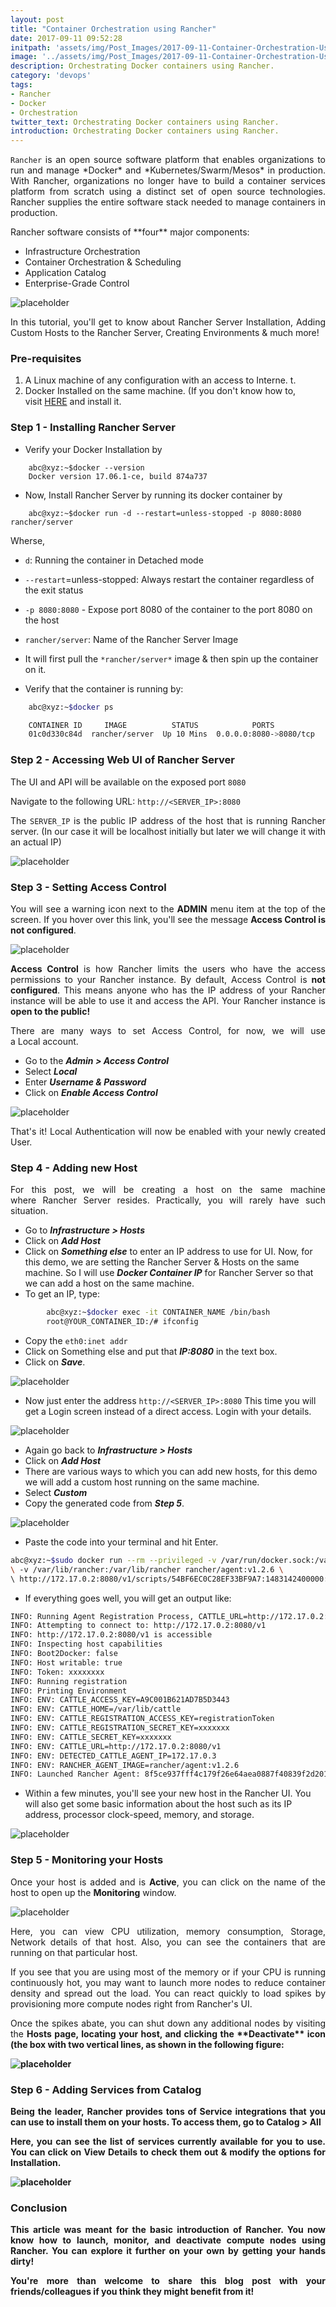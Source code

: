 ```yaml
---
layout: post
title: "Container Orchestration using Rancher"
date: 2017-09-11 09:52:28
initpath: 'assets/img/Post_Images/2017-09-11-Container-Orchestration-Using-Rancher/11.png'
image: '../assets/img/Post_Images/2017-09-11-Container-Orchestration-Using-Rancher/11.png'
description: Orchestrating Docker containers using Rancher.
category: 'devops'
tags:
- Rancher
- Docker
- Orchestration
twitter_text: Orchestrating Docker containers using Rancher.
introduction: Orchestrating Docker containers using Rancher.
---
```


<p align="justify"><code>Rancher</code> is an open source software platform that enables organizations to run and manage *Docker* and *Kubernetes/Swarm/Mesos* in production. With Rancher, organizations no longer have to build a container services platform from scratch using a distinct set of open source technologies. Rancher supplies the entire software stack needed to manage containers in production. </p>

<p align="justify">Rancher software consists of **four** major components: </p>

  * Infrastructure Orchestration
  * Container Orchestration & Scheduling
  * Application Catalog
  * Enterprise-Grade Control

![placeholder](../assets/img/Post_Images/2017-09-11-Container-Orchestration-Using-Rancher/12.png "Rancher UI")

<p align="justify">In this tutorial, you'll get to know about Rancher Server Installation, Adding Custom Hosts to the Rancher Server, Creating Environments & much more! </p>

### Pre-requisites

1. A Linux machine of any configuration with an access to Interne. t.
2. Docker Installed on the same machine. (If you don't know how to, visit <a href="https://docs.docker.com/engine/installation/linux/docker-ce/ubuntu/">HERE</a> and install it.

### Step 1 - Installing Rancher Server

* Verify your Docker Installation by

```shell
    abc@xyz:~$docker --version
    Docker version 17.06.1-ce, build 874a737
```

* Now, Install Rancher Server by running its docker container by

````shell
    abc@xyz:~$docker run -d --restart=unless-stopped -p 8080:8080 rancher/server 
````

Wherse,

   * `d`: Running the container in Detached mode
 * `--restart`=unless-stopped: Always restart the container regardless of the exit status
  * `-p 8080:8080` - Expose port 8080 of the container to the port 8080 on the host
   * `rancher/server`: Name of the Rancher Server Image
   * It will first pull the `*rancher/server*` image & then spin up the container on it.

* Verify that the container is running by:

````bash
    abc@xyz:~$docker ps

    CONTAINER ID     IMAGE          STATUS            PORTS
    01c0d330c84d  rancher/server  Up 10 Mins  0.0.0.0:8080->8080/tcp
````


### Step 2 - Accessing Web UI of Rancher Server

<p align="justify">The UI and API will be available on the exposed port <code>8080</code> </p>

Navigate to the following URL: `http://<SERVER_IP>:8080`
<p align="justify">The <code>SERVER_IP</code> is the public IP address of the host that is running Rancher server. (In our case it will be localhost initially but later we will change it with an actual IP) </p>

![placeholder](../assets/img/Post_Images/2017-09-11-Container-Orchestration-Using-Rancher/1.png "Rancher UI")


### Step 3 - Setting Access Control 

<p align="justify">You will see a warning icon next to the <b>ADMIN</b> menu item at the top of the screen. If you hover over this link, you'll see the message <b>Access Control is not configured</b>. </p>

![placeholder](../assets/img/Post_Images/2017-09-11-Container-Orchestration-Using-Rancher/10.png "Rancher UI")

<p align="justify"><b>Access Control</b> is how Rancher limits the users who have the access permissions to your Rancher instance. By default, Access Control is <b>not configured</b>. This means anyone who has the IP address of your Rancher instance will be able to use it and access the API. Your Rancher instance is <b>open to the public!</b> </p>

<p align="justify">There are many ways to set Access Control, for now, we will use a Local account. </p>

 * Go to the ***Admin > Access Control***
 * Select ***Local***
 * Enter ***Username & Password***
 * Click on ***Enable Access Control***

![placeholder](../assets/img/Post_Images/2017-09-11-Container-Orchestration-Using-Rancher/2.png "Rancher UI")

<p align="justify">That's it! Local Authentication will now be enabled with your newly created User. </p>

### Step 4 - Adding new Host

<p align="justify">For this post, we will be creating a host on the same machine where Rancher Server resides. Practically, you will rarely have such situation. </p>


 * Go to ***Infrastructure > Hosts***
 * Click on ***Add Host***
 * Click on ***Something else*** to enter an IP address to use for UI. Now, for this demo, we are setting the Rancher Server & Hosts on the same machine.
    So I will use ***Docker Container IP*** for Rancher Server so that we can add a host on the same machine.
 * To get an IP, type:

```bash
        abc@xyz:~$docker exec -it CONTAINER_NAME /bin/bash
        root@YOUR_CONTAINER_ID:/# ifconfig
```
 * Copy the `eth0:inet addr`
 * Click on Something else and put that ***IP:8080*** in the text box.
 * Click on ***Save***. 

![placeholder](../assets/img/Post_Images/2017-09-11-Container-Orchestration-Using-Rancher/3.png "Rancher UI")

* Now just enter the address `http://<SERVER_IP>:8080`
This time you will get a Login screen instead of a direct access. Login with your details.  

![placeholder](../assets/img/Post_Images/2017-09-11-Container-Orchestration-Using-Rancher/4.png "Rancher UI")
    
* Again go back to ***Infrastructure > Hosts***
* Click on ***Add Host***
* There are various ways to which you can add new hosts, for this demo we will add a custom host running on the same machine.
* Select ***Custom***
* Copy the generated code from ***Step 5***.   

![placeholder](../assets/img/Post_Images/2017-09-11-Container-Orchestration-Using-Rancher/5.png "Rancher UI")

* Paste the code into your terminal and hit Enter.

```bash
abc@xyz:~$sudo docker run --rm --privileged -v /var/run/docker.sock:/var/run/docker.sock \
\ -v /var/lib/rancher:/var/lib/rancher rancher/agent:v1.2.6 \ 
\ http://172.17.0.2:8080/v1/scripts/54BF6EC0C28EF33BF9A7:1483142400000:FQ3kgZ3w5lKRkeynl9m8SysKWs
```

* If everything goes well, you will get an output like:

```bash
INFO: Running Agent Registration Process, CATTLE_URL=http://172.17.0.2:8080/v1
INFO: Attempting to connect to: http://172.17.0.2:8080/v1
INFO: http://172.17.0.2:8080/v1 is accessible
INFO: Inspecting host capabilities
INFO: Boot2Docker: false
INFO: Host writable: true
INFO: Token: xxxxxxxx
INFO: Running registration
INFO: Printing Environment
INFO: ENV: CATTLE_ACCESS_KEY=A9C001B621AD7B5D3443
INFO: ENV: CATTLE_HOME=/var/lib/cattle
INFO: ENV: CATTLE_REGISTRATION_ACCESS_KEY=registrationToken
INFO: ENV: CATTLE_REGISTRATION_SECRET_KEY=xxxxxxx
INFO: ENV: CATTLE_SECRET_KEY=xxxxxxx
INFO: ENV: CATTLE_URL=http://172.17.0.2:8080/v1
INFO: ENV: DETECTED_CATTLE_AGENT_IP=172.17.0.3
INFO: ENV: RANCHER_AGENT_IMAGE=rancher/agent:v1.2.6
INFO: Launched Rancher Agent: 8f5ce937fff4c179f26e64aea0887f40839f2d201581f66bf76009ae84c71477
```
* Within a few minutes, you'll see your new host in the Rancher UI. You will also get some basic information about the host such as its IP address, processor clock-speed, memory, and storage.

![placeholder](../assets/img/Post_Images/2017-09-11-Container-Orchestration-Using-Rancher/6.png "Rancher UI")

### Step 5 - Monitoring your Hosts

<p align="justify">Once your host is added and is <b>Active</b>, you can click on the name of the host to open up the <b>Monitoring</b> window. </p>

![placeholder](../assets/img/Post_Images/2017-09-11-Container-Orchestration-Using-Rancher/7.png "Rancher UI")

<p align="justify">Here, you can view CPU utilization, memory consumption, Storage, Network details of that host. Also, you can see the containers that are running on that particular host. </p>

<p align="justify">If you see that you are using most of the memory or if your CPU is running continuously hot, you may want to launch more nodes to reduce container density and spread out the load. You can react quickly to load spikes by provisioning more compute nodes right from Rancher's UI. </p>

<p align="justify">Once the spikes abate, you can shut down any additional nodes by visiting the <b>Hosts</ b> page, locating your host, and clicking the **Deactivate** icon (the box with two vertical lines, as shown in the following figure: </p>

![placeholder](../assets/img/Post_Images/2017-09-11-Container-Orchestration-Using-Rancher/8.png "Rancher UI")

### Step 6 - Adding Services from Catalog

<p align="justify">Being the leader, Rancher provides tons of Service integrations that you can use to install them on your hosts. To access them, go to <b>Catalog > All</b> </p>

<p align="justify">Here, you can see the list of services currently available for you to use. You can click on <b>View Details</b> to check them out & modify the options for Installation. </p>

![placeholder](../assets/img/Post_Images/2017-09-11-Container-Orchestration-Using-Rancher/10.png "Rancher UI")

### Conclusion

<p align="justify">This article was meant for the basic introduction of Rancher. You now know how to launch, monitor, and deactivate compute nodes using Rancher. You can explore it further on your own by getting your hands dirty! </p>

<p align="justify">You're more than welcome to share this blog post with your friends/colleagues if you think they might benefit from it! </p>